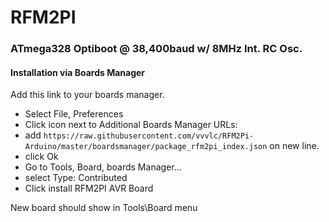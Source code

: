 # RFM2PI
### ATmega328 Optiboot @ 38,400baud w/ 8MHz Int. RC Osc. ###


#### Installation via Boards Manager

Add this link to your boards manager. 
- Select File, Preferences
- Click icon next to Additional Boards Manager URLs:
- add `https://raw.githubusercontent.com/vvvlc/RFM2Pi-Arduino/master/boardsmanager/package_rfm2pi_index.json` on new line.
- click Ok
- Go to Tools, Board, boards Manager...
- select Type: Contributed
- Click install RFM2PI AVR Board

New  board should show in Tools\Board menu
